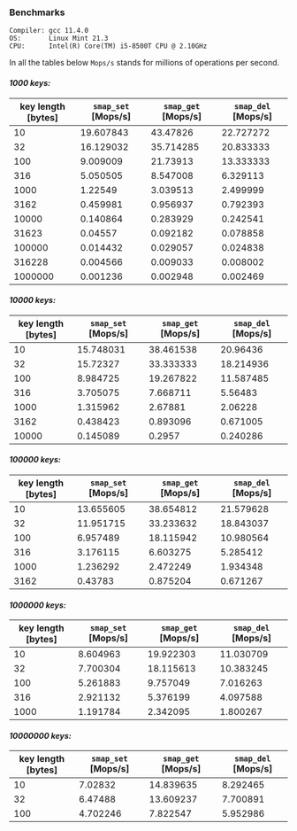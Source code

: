 ### Benchmarks
```
Compiler: gcc 11.4.0
OS:       Linux Mint 21.3
CPU:      Intel(R) Core(TM) i5-8500T CPU @ 2.10GHz
```

In all the tables below `Mops/s` stands for millions of operations per second.

#### _1000 keys:_
key length [bytes] | `smap_set` [Mops/s] | `smap_get` [Mops/s] | `smap_del` [Mops/s]
------------------ | ------------------- | ------------------- | -------------------
10 | 19.607843 | 43.47826 | 22.727272
32 | 16.129032 | 35.714285 | 20.833333
100 | 9.009009 | 21.73913 | 13.333333
316 | 5.050505 | 8.547008 | 6.329113
1000 | 1.22549 | 3.039513 | 2.499999
3162 | 0.459981 | 0.956937 | 0.792393
10000 | 0.140864 | 0.283929 | 0.242541
31623 | 0.04557 | 0.092182 | 0.078858
100000 | 0.014432 | 0.029057 | 0.024838
316228 | 0.004566 | 0.009033 | 0.008002
1000000 | 0.001236 | 0.002948 | 0.002469

#### _10000 keys:_
key length [bytes] | `smap_set` [Mops/s] | `smap_get` [Mops/s] | `smap_del` [Mops/s]
------------------ | ------------------- | ------------------- | -------------------
10 | 15.748031 | 38.461538 | 20.96436
32 | 15.72327 | 33.333333 | 18.214936
100 | 8.984725 | 19.267822 | 11.587485
316 | 3.705075 | 7.668711 | 5.56483
1000 | 1.315962 | 2.67881 | 2.06228
3162 | 0.438423 | 0.893096 | 0.671005
10000 | 0.145089 | 0.2957 | 0.240286

#### _100000 keys:_
key length [bytes] | `smap_set` [Mops/s] | `smap_get` [Mops/s] | `smap_del` [Mops/s]
------------------ | ------------------- | ------------------- | -------------------
10 | 13.655605 | 38.654812 | 21.579628
32 | 11.951715 | 33.233632 | 18.843037
100 | 6.957489 | 18.115942 | 10.980564
316 | 3.176115 | 6.603275 | 5.285412
1000 | 1.236292 | 2.472249 | 1.934348
3162 | 0.43783 | 0.875204 | 0.671267

#### _1000000 keys:_
key length [bytes] | `smap_set` [Mops/s] | `smap_get` [Mops/s] | `smap_del` [Mops/s]
------------------ | ------------------- | ------------------- | -------------------
10 | 8.604963 | 19.922303 | 11.030709
32 | 7.700304 | 18.115613 | 10.383245
100 | 5.261883 | 9.757049 | 7.016263
316 | 2.921132 | 5.376199 | 4.097588
1000 | 1.191784 | 2.342095 | 1.800267

#### _10000000 keys:_
key length [bytes] | `smap_set` [Mops/s] | `smap_get` [Mops/s] | `smap_del` [Mops/s]
------------------ | ------------------- | ------------------- | -------------------
10 | 7.02832 | 14.839635 | 8.292465
32 | 6.47488 | 13.609237 | 7.700891
100 | 4.702246 | 7.822547 | 5.952986

